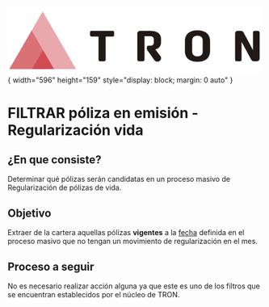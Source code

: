 ![Imagen LOGO](./00-Imagen/logo-TRON.png){ width="596" height="159" style="display: block; margin: 0 auto" }

[//]: # (---)
[//]: # (tags:)
[//]: # (  - negocio)
[//]: # (  - analista)
[//]: # (  - implementador)
[//]: # (  - desarrollador)
[//]: # (---)

# FILTRAR póliza en emisión - Regularización vida

## **¿En que consiste?**
Determinar qué pólizas serán candidatas en un proceso masivo de Regularización de pólizas de vida.

## **Objetivo**
Extraer de la cartera aquellas pólizas **vigentes** a la [fecha][FechaTratamiento] definida en el proceso masivo que no tengan un movimiento de regularización en el  mes.

## **Proceso a seguir**
No es necesario realizar acción alguna ya que este es uno de los filtros que se encuentran establecidos por el núcleo de TRON.

[//]: # (## **Vínculos**)
[//]: # (## **Preguntas frecuentes**)

[FechaTratamiento]: <../../CREAR-proceso-masivo-emision.md#fecha>